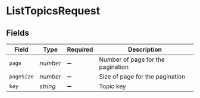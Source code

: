# ListTopicsRequest


## Fields

| Field                             | Type                              | Required                          | Description                       |
| --------------------------------- | --------------------------------- | --------------------------------- | --------------------------------- |
| `page`                            | *number*                          | :heavy_minus_sign:                | Number of page for the pagination |
| `pageSize`                        | *number*                          | :heavy_minus_sign:                | Size of page for the pagination   |
| `key`                             | *string*                          | :heavy_minus_sign:                | Topic key                         |